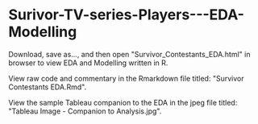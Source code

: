 # Surivor-TV-series-Players---EDA-Modelling

Download, save as..., and then open "Survivor_Contestants_EDA.html" in browser to view EDA and Modelling written in R.

View raw code and commentary in the Rmarkdown file titled: "Survivor Contestants EDA.Rmd".

View the sample Tableau companion to the EDA in the jpeg file titled: "Tableau Image - Companion to Analysis.jpg".
